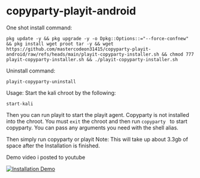 # copyparty-playit-android

One shot install command:
```
pkg update -y && pkg upgrade -y -o Dpkg::Options::="--force-confnew" && pkg install wget proot tar -y && wget https://github.com/mastercodeon31415/copyparty-playit-android/raw/refs/heads/main/playit-copyparty-installer.sh && chmod 777 playit-copyparty-installer.sh && ./playit-copyparty-installer.sh
```

Uninstall command:
```
playit-copyparty-uninstall
```

Usage:
Start the kali chroot by the following:
```
start-kali
```

Then you can run playit to start the playit agent.
Copyparty is not installed into the chroot.
You must ```exit``` the chroot and then run ```copyparty ``` to start copyparty. You can pass any arguments you need with the shell alias. 

Then simply run copyparty or playit
Note: This will take up about 3.3gb of space after the Installation is finished. 

Demo video i posted to youtube

[![Installation Demo](https://img.youtube.com/vi/rvyFQc77POQ/0.jpg)](https://www.youtube.com/watch?v=rvyFQc77POQ)